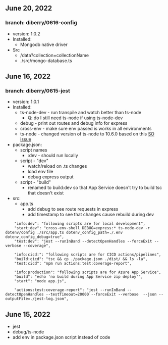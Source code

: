 ## June 20, 2022

### branch: diberry/0616-config
* version: 1.0.2
* Installed:
    * Mongodb native driver
* Src
    * /data?collection=collectionName
    * ./src/mongo-database.ts

## June 16, 2022

### 

### branch: diberry/0615-jest
* version: 1.0.1
* Installed:
    * ts-node-dev - run transpile and watch better than ts-node
        * Q: do I still need ts-node if using ts-node-dev
    * debug - print out routes and debug info for express
    * cross-env - make sure env passed is works in all environments
    * ts-node - changed version of ts-node to 10.6.0 based on this [SO issue](https://stackoverflow.com/questions/72586253/typescript-debug-failure-false-expression-non-string-value-passed-to-ts-reso)
* package.json:
    * script names
        * :dev - should run locally
    * script - "dev"
        * watch/reload on .ts changes
        * load env file
        * debug express output
    * script - "build"
        * renamed to build:dev so that App Service doesn't try to build tsc that doesn't exist 
* src:
    * app.ts
        * add debug to see route requests in express
        * add timestamp to see that changes cause rebuild during dev


```
    "info:dev": "following scripts are for local development",
    "start:dev": "cross-env-shell DEBUG=express:* ts-node-dev -r dotenv/config ./src/app.ts dotenv_config_path=./.env dotenv_config_debug=true",
    "test:dev": "jest --runInBand --detectOpenHandles --forceExit --verbose --coverage",

    "info:cicd:": "following scripts are for CICD actions/pipelines",
    "build:cicd": "tsc && cp ./package.json ./dist/ && ls -la",
    "test:cicd": "npm run actions:test:coverage-report",

    "info:production": "following scripts are for Azure App Service",
    "build": "echo 'no build during App Service zip deploy'",
    "start": "node app.js",

    "actions:test:coverage-report": "jest --runInBand --detectOpenHandles --testTimeout=20000 --forceExit --verbose  --json --outputFile=./jest-log.json",

```

## June 15, 2022

* jest
* debug/ts-node
* add env in package.json script instead of code